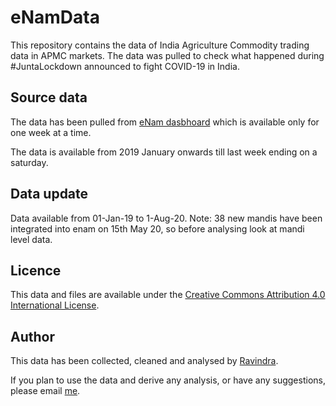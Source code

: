 # eNamData
This repository contains the data of India Agriculture Commodity trading data in APMC markets. The data was pulled to check what happened during #JuntaLockdown announced to fight COVID-19 in India.

## Source data
The data has been pulled from [eNam dasbhoard](https://enam.gov.in/web/dashboard/trade-data) which is available only for one week at a time.

The data is available from 2019 January onwards till last week ending on a saturday. 

## Data update
Data available from 01-Jan-19 to 1-Aug-20.
Note: 38 new mandis have been integrated into enam on 15th May 20, so before analysing look at mandi level data.   

## Licence
This data and files are  available under the [Creative Commons Attribution 4.0 International License](https://creativecommons.org/licenses/by/4.0/).

## Author
This data has been collected, cleaned and analysed by [Ravindra](https://ravi.rajiniravi.com).

If you plan to use the data and derive any analysis, or have any suggestions, please email [me](mailto:ravindra.ramavath@gmail.com).

